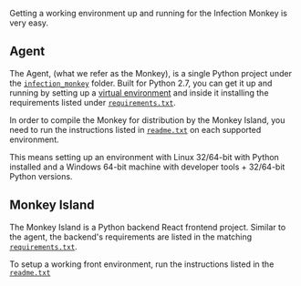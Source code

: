 Getting a working environment up and running for the Infection Monkey is very easy.

## Agent

The Agent, (what we refer as the Monkey), is a single Python project under the [`infection_monkey`](https://github.com/guardicore/monkey/blob/master/monkey/infection_monkey) folder. Built for Python 2.7, you can get it up and running by setting up a [virtual environment](https://docs.python-guide.org/dev/virtualenvs/) and inside it installing the requirements listed under [`requirements.txt`](https://github.com/guardicore/monkey/blob/master/monkey/infection_monkey/requirements.txt).

In order to compile the Monkey for distribution by the Monkey Island, you need to run the instructions listed in [`readme.txt`](https://github.com/guardicore/monkey/blob/master/monkey/infection_monkey/readme.txt) on each supported environment.

This means setting up an environment with Linux 32/64-bit with Python installed and a Windows 64-bit machine with developer tools + 32/64-bit Python versions.

## Monkey Island

The Monkey Island is a Python backend React frontend project. Similar to the agent, the backend's requirements are listed in the matching [`requirements.txt`](https://github.com/guardicore/monkey/blob/master/monkey/monkey_island/requirements.txt).

To setup a working front environment, run the instructions listed in the [`readme.txt`](https://github.com/guardicore/monkey/blob/master/monkey/monkey_island/readme.txt)